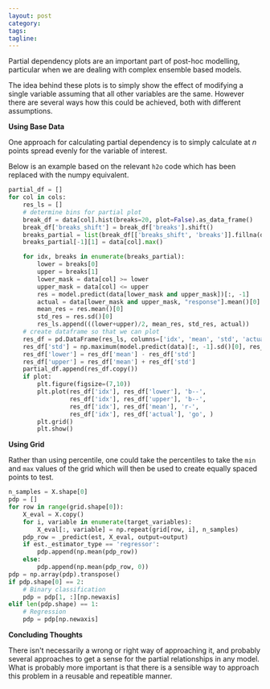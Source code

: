 ```yaml
---
layout: post
category:
tags:
tagline:
---
```


Partial dependency plots are an important part of post-hoc modelling, particular when we are dealing with complex ensemble based models.

The idea behind these plots is to simply show the effect of modifying a single variable assuming that all other variables are the same. However there are several ways how this could be achieved, both with different assumptions.

**Using Base Data**

One approach for calculating partial dependency is to simply calculate at $n$ points spread evenly for the variable of interest.

Below is an example based on the relevant `h2o` code which has been replaced with the numpy equivalent.

```py
partial_df = []
for col in cols:
	res_ls = []
	# determine bins for partial plot
	break_df = data[col].hist(breaks=20, plot=False).as_data_frame()
	break_df['breaks_shift'] = break_df['breaks'].shift()
	breaks_partial = list(break_df[['breaks_shift', 'breaks']].fillna(data[col].min()).to_records(index=False))
	breaks_partial[-1][1] = data[col].max()

	for idx, breaks in enumerate(breaks_partial):
		lower = breaks[0]
		upper = breaks[1]
		lower_mask = data[col] >= lower
		upper_mask = data[col] <= upper
		res = model.predict(data[lower_mask and upper_mask])[:, -1]
		actual = data[lower_mask and upper_mask, "response"].mean()[0]
		mean_res = res.mean()[0]
		std_res = res.sd()[0]
		res_ls.append(((lower+upper)/2, mean_res, std_res, actual))
	# create dataframe so that we can plot
	res_df = pd.DataFrame(res_ls, columns=['idx', 'mean', 'std', 'actual'])
	res_df['std'] = np.maximum(model.predict(data)[:, -1].sd()[0], res_df['std'])
	res_df['lower'] = res_df['mean'] - res_df['std']
	res_df['upper'] = res_df['mean'] + res_df['std']
	partial_df.append(res_df.copy())
	if plot:
		plt.figure(figsize=(7,10))
		plt.plot(res_df['idx'], res_df['lower'], 'b--',
				 res_df['idx'], res_df['upper'], 'b--',
				 res_df['idx'], res_df['mean'], 'r-',
				 res_df['idx'], res_df['actual'], 'go', )
		plt.grid()
		plt.show()

```

**Using Grid**

Rather than using percentile, one could take the percentiles to take the `min` and `max` values of the grid which will then be used to create equally spaced points to test.

```py
n_samples = X.shape[0]
pdp = []
for row in range(grid.shape[0]):
	X_eval = X.copy()
	for i, variable in enumerate(target_variables):
		X_eval[:, variable] = np.repeat(grid[row, i], n_samples)
	pdp_row = _predict(est, X_eval, output=output)
	if est._estimator_type == 'regressor':
		pdp.append(np.mean(pdp_row))
	else:
		pdp.append(np.mean(pdp_row, 0))
pdp = np.array(pdp).transpose()
if pdp.shape[0] == 2:
	# Binary classification
	pdp = pdp[1, :][np.newaxis]
elif len(pdp.shape) == 1:
	# Regression
	pdp = pdp[np.newaxis]
```

**Concluding Thoughts**

There isn't necessarily a wrong or right way of approaching it, and probably several approaches to get a sense for the partial relationships in any model. What is probably more important is that there is a sensible way to approach this problem in a reusable and repeatible manner.
